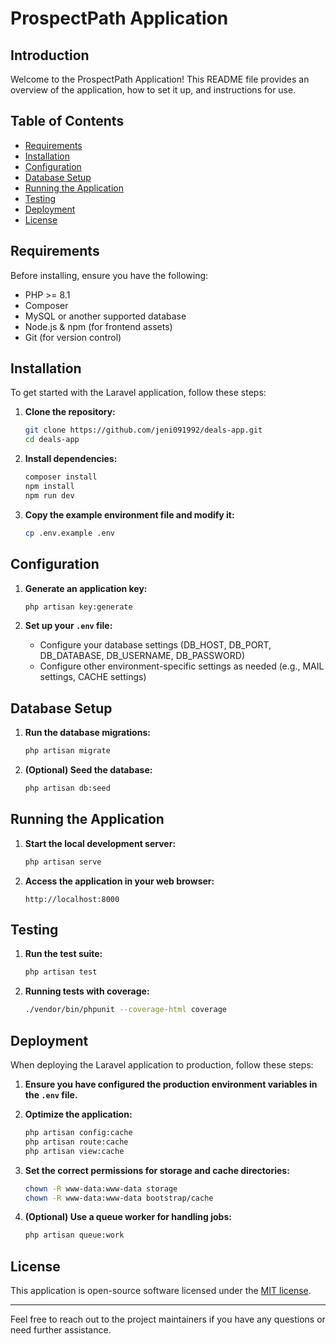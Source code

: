 # ProspectPath Application

## Introduction

Welcome to the ProspectPath Application! This README file provides an overview of the application, how to set it up, and instructions for use. 

## Table of Contents

- [Requirements](#requirements)
- [Installation](#installation)
- [Configuration](#configuration)
- [Database Setup](#database-setup)
- [Running the Application](#running-the-application)
- [Testing](#testing)
- [Deployment](#deployment)
- [License](#license)

## Requirements

Before installing, ensure you have the following:

- PHP >= 8.1
- Composer
- MySQL or another supported database
- Node.js & npm (for frontend assets)
- Git (for version control)

## Installation

To get started with the Laravel application, follow these steps:

1. **Clone the repository:**
    ```bash
    git clone https://github.com/jeni091992/deals-app.git
    cd deals-app
    ```

2. **Install dependencies:**
    ```bash
    composer install
    npm install
    npm run dev
    ```

3. **Copy the example environment file and modify it:**
    ```bash
    cp .env.example .env
    ```

## Configuration

1. **Generate an application key:**
    ```bash
    php artisan key:generate
    ```

2. **Set up your `.env` file:**
    - Configure your database settings (DB_HOST, DB_PORT, DB_DATABASE, DB_USERNAME, DB_PASSWORD)
    - Configure other environment-specific settings as needed (e.g., MAIL settings, CACHE settings)

## Database Setup

1. **Run the database migrations:**
    ```bash
    php artisan migrate
    ```

2. **(Optional) Seed the database:**
    ```bash
    php artisan db:seed
    ```

## Running the Application

1. **Start the local development server:**
    ```bash
    php artisan serve
    ```

2. **Access the application in your web browser:**
    ```plaintext
    http://localhost:8000
    ```

## Testing

1. **Run the test suite:**
    ```bash
    php artisan test
    ```

2. **Running tests with coverage:**
    ```bash
    ./vendor/bin/phpunit --coverage-html coverage
    ```

## Deployment

When deploying the Laravel application to production, follow these steps:

1. **Ensure you have configured the production environment variables in the `.env` file.**

2. **Optimize the application:**
    ```bash
    php artisan config:cache
    php artisan route:cache
    php artisan view:cache
    ```

3. **Set the correct permissions for storage and cache directories:**
    ```bash
    chown -R www-data:www-data storage
    chown -R www-data:www-data bootstrap/cache
    ```

4. **(Optional) Use a queue worker for handling jobs:**
    ```bash
    php artisan queue:work
    ```

## License

This application is open-source software licensed under the [MIT license](LICENSE).

---

Feel free to reach out to the project maintainers if you have any questions or need further assistance. 
